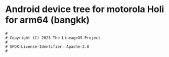 # Android device tree for motorola Holi for arm64 (bangkk)

```
#
# Copyright (C) 2023 The LineageOS Project
#
# SPDX-License-Identifier: Apache-2.0
#
```

